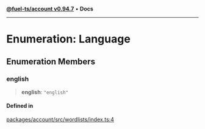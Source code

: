 [**@fuel-ts/account v0.94.7**](../index.md) • **Docs**

***

# Enumeration: Language

## Enumeration Members

### english

> **english**: `"english"`

#### Defined in

[packages/account/src/wordlists/index.ts:4](https://github.com/FuelLabs/fuels-ts/blob/8420c2fcbdf57cb5242e933369ca6c4c5f9d66c9/packages/account/src/wordlists/index.ts#L4)
